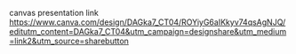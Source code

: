 canvas presentation link
https://www.canva.com/design/DAGka7_CT04/ROYiyG6aIKkyv74qsAgNJQ/editutm_content=DAGka7_CT04&utm_campaign=designshare&utm_medium=link2&utm_source=sharebutton


